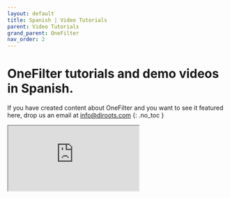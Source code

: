 ```yaml
---
layout: default
title: Spanish | Video Tutorials
parent: Video Tutorials
grand_parent: OneFilter
nav_order: 2
---
```


# OneFilter tutorials and demo videos in Spanish.
If you have created content about OneFilter and you want to see it featured here, drop us an email at info@diroots.com
{: .no_toc }

 <div class="di-iframe-container">
  <iframe
  title="Filtrar, seleccionar y colorear elementos en Revit | Mejores plugins Revit |BIMdesign Consulting"
  class="di-responsive-iframe" 
  src="https://www.youtube.com/embed/V4jX0XVmkdw">
  </iframe>
</div>